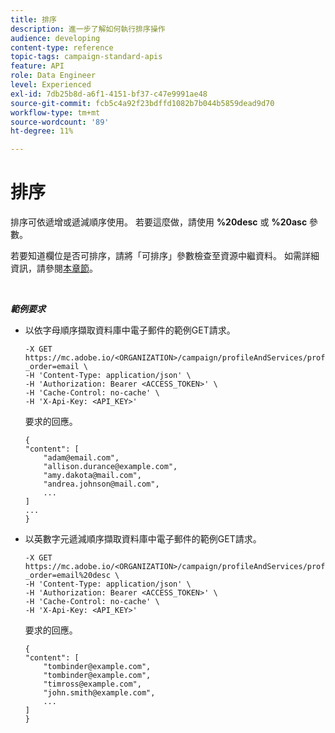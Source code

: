 ```yaml
---
title: 排序
description: 進一步了解如何執行排序操作
audience: developing
content-type: reference
topic-tags: campaign-standard-apis
feature: API
role: Data Engineer
level: Experienced
exl-id: 7db25b8d-a6f1-4151-bf37-c47e9991ae48
source-git-commit: fcb5c4a92f23bdffd1082b7b044b5859dead9d70
workflow-type: tm+mt
source-wordcount: '89'
ht-degree: 11%

---
```


# 排序

排序可依遞增或遞減順序使用。 若要這麼做，請使用 **%20desc** 或 **%20asc** 參數。

若要知道欄位是否可排序，請將「可排序」參數檢查至資源中繼資料。 如需詳細資訊，請參閱[本章節](../../api/using/metadata-mechanism.md)。

<br/>

***範例要求***

* 以依字母順序擷取資料庫中電子郵件的範例GET請求。

   ```
   -X GET https://mc.adobe.io/<ORGANIZATION>/campaign/profileAndServices/profile/email/email?_order=email \
   -H 'Content-Type: application/json' \
   -H 'Authorization: Bearer <ACCESS_TOKEN>' \
   -H 'Cache-Control: no-cache' \
   -H 'X-Api-Key: <API_KEY>'
   ```

   要求的回應。

   ```
   {
   "content": [
       "adam@email.com",
       "allison.durance@example.com",
       "amy.dakota@mail.com",
       "andrea.johnson@mail.com",
       ...
   ]
   ...
   }
   ```

* 以英數字元遞減順序擷取資料庫中電子郵件的範例GET請求。

   ```
   -X GET https://mc.adobe.io/<ORGANIZATION>/campaign/profileAndServices/profile/email?_order=email%20desc \
   -H 'Content-Type: application/json' \
   -H 'Authorization: Bearer <ACCESS_TOKEN>' \
   -H 'Cache-Control: no-cache' \
   -H 'X-Api-Key: <API_KEY>'
   ```

   要求的回應。

   ```
   {
   "content": [
       "tombinder@example.com",
       "tombinder@example.com",
       "timross@example.com",
       "john.smith@example.com",
       ...
   ]
   }
   ```
